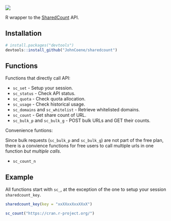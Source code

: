 ![](https://www.sharedcount.com/sharedcount.svg)

R wrapper to the [SharedCount](https://www.sharedcount.com) API.

## Installation

``` r
# install.packages("devtools")
devtools::install_github("JohnCoene/sharedcount")
```
## Functions

Functions that directly call API:

- `sc_set` - Setup your session.
- `sc_status` - Check API status.
- `sc_quota` - Check quota allocation.
- `sc_usage` - Check historical usage.
- `sc_domains` and `sc_whitelist` - Retrieve whitelisted domains.
- `sc_count` - Get share count of URL.
- `sc_bulk_p` and `sc_bulk_g` - POST bulk URLs and GET their counts.

Convenience funtions:

Since bulk requests (`sc_bulk_p` and `sc_bulk_g`) are not part of the free plan, there is a convience functions for free users to call multiple urls in one function _but multiple calls_.

- `sc_count_n`

## Example

All functions start with `sc_`, at the exception of the one to setup your session `sharedcount_key`.

``` r
sharedcount_key(key = "xxXXxxXxxXXxX")

sc_count("https://cran.r-project.org/")
```
